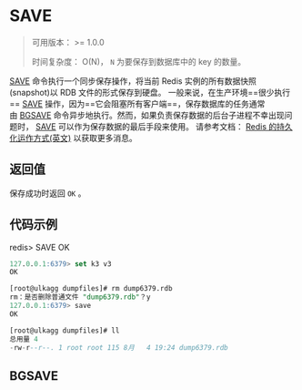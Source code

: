 # SAVE[](http://redisdoc.com/persistence/save.html#save "Permalink to this headline")

> 可用版本： >= 1.0.0
> 
> 时间复杂度： O(N)， `N` 为要保存到数据库中的 key 的数量。

[SAVE](http://redisdoc.com/persistence/save.html#save) 命令执行一个同步保存操作，将当前 Redis 实例的所有数据快照(snapshot)以 RDB 文件的形式保存到硬盘。
一般来说，在生产环境==很少执行== [SAVE](http://redisdoc.com/persistence/save.html#save) 操作，因为==它会阻塞所有客户端==，保存数据库的任务通常由 [BGSAVE](http://redisdoc.com/persistence/bgsave.html#bgsave) 命令异步地执行。然而，如果负责保存数据的后台子进程不幸出现问题时， [SAVE](http://redisdoc.com/persistence/save.html#save) 可以作为保存数据的最后手段来使用。
请参考文档： [Redis 的持久化运作方式(英文)](http://redis.io/topics/persistence) 以获取更多消息。
## 返回值[](http://redisdoc.com/persistence/save.html#id2 "Permalink to this headline")

保存成功时返回 `OK` 。

## 代码示例[](http://redisdoc.com/persistence/save.html#id3 "Permalink to this headline")

redis> SAVE
OK
```sql
127.0.0.1:6379> set k3 v3
OK

[root@ulkagg dumpfiles]# rm dump6379.rdb
rm：是否删除普通文件 "dump6379.rdb"？y
127.0.0.1:6379> save
OK

[root@ulkagg dumpfiles]# ll
总用量 4
-rw-r--r--. 1 root root 115 8月   4 19:24 dump6379.rdb
```
## BGSAVE